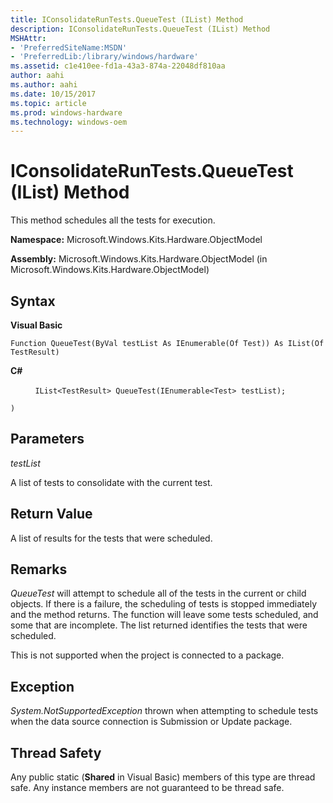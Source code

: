 ```yaml
---
title: IConsolidateRunTests.QueueTest (IList) Method
description: IConsolidateRunTests.QueueTest (IList) Method
MSHAttr:
- 'PreferredSiteName:MSDN'
- 'PreferredLib:/library/windows/hardware'
ms.assetid: c1e410ee-fd1a-43a3-874a-22048df810aa
author: aahi
ms.author: aahi
ms.date: 10/15/2017
ms.topic: article
ms.prod: windows-hardware
ms.technology: windows-oem
---
```


# IConsolidateRunTests.QueueTest (IList) Method


This method schedules all the tests for execution.

**Namespace:** Microsoft.Windows.Kits.Hardware.ObjectModel

**Assembly:** Microsoft.Windows.Kits.Hardware.ObjectModel (in Microsoft.Windows.Kits.Hardware.ObjectModel)

## <span id="Syntax"></span><span id="syntax"></span><span id="SYNTAX"></span>Syntax


**Visual Basic**

`Function QueueTest(ByVal testList As IEnumerable(Of Test)) As IList(Of TestResult)`

**C#**

          `IList<TestResult> QueueTest(IEnumerable<Test> testList);`

`)`

## <span id="Parameters"></span><span id="parameters"></span><span id="PARAMETERS"></span>Parameters


*testList*

A list of tests to consolidate with the current test.

## <span id="Return_Value"></span><span id="return_value"></span><span id="RETURN_VALUE"></span>Return Value


A list of results for the tests that were scheduled.

## <span id="Remarks"></span><span id="remarks"></span><span id="REMARKS"></span>Remarks


*QueueTest* will attempt to schedule all of the tests in the current or child objects. If there is a failure, the scheduling of tests is stopped immediately and the method returns. The function will leave some tests scheduled, and some that are incomplete. The list returned identifies the tests that were scheduled.

This is not supported when the project is connected to a package.

## <span id="Exception"></span><span id="exception"></span><span id="EXCEPTION"></span>Exception


*System.NotSupportedException* thrown when attempting to schedule tests when the data source connection is Submission or Update package.

## <span id="Thread_Safety"></span><span id="thread_safety"></span><span id="THREAD_SAFETY"></span>Thread Safety


Any public static (**Shared** in Visual Basic) members of this type are thread safe. Any instance members are not guaranteed to be thread safe.

 

 






